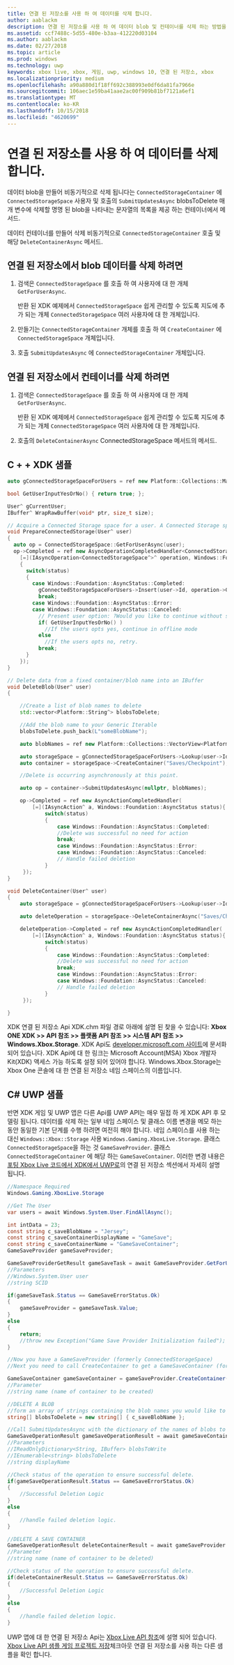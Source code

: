 ```yaml
---
title: 연결 된 저장소를 사용 하 여 데이터를 삭제 합니다.
author: aablackm
description: 연결 된 저장소를 사용 하 여 데이터 blob 및 컨테이너를 삭제 하는 방법을 알아봅니다.
ms.assetid: ccf7488c-5d55-480e-b3aa-412220d03104
ms.author: aablackm
ms.date: 02/27/2018
ms.topic: article
ms.prod: windows
ms.technology: uwp
keywords: xbox live, xbox, 게임, uwp, windows 10, 연결 된 저장소, xbox
ms.localizationpriority: medium
ms.openlocfilehash: a90a880d1f18ff692c388993e0df6da81fa7966e
ms.sourcegitcommit: 106aec1e59ba41aae2ac00f909b81bf7121a6ef1
ms.translationtype: MT
ms.contentlocale: ko-KR
ms.lasthandoff: 10/15/2018
ms.locfileid: "4620699"
---
```

# <a name="use-connected-storage-to-delete-data"></a>연결 된 저장소를 사용 하 여 데이터를 삭제 합니다.

데이터 blob을 만들어 비동기적으로 삭제 됩니다는 `ConnectedStorageContainer` 에 `ConnectedStorageSpace` 사용자 및 호출의 `SubmitUpdatesAsync` blobsToDelete 매개 변수에 삭제할 명명 된 blob을 나타내는 문자열의 목록을 제공 하는 컨테이너에서 메서드.

데이터 컨테이너를 만들어 삭제 비동기적으로 `ConnectedStorageContainer` 호출 및 해당 `DeleteContainerAsync` 메서드.

## <a name="to-delete-blob-data-from-connected-storage"></a>연결 된 저장소에서 blob 데이터를 삭제 하려면

1.  검색은 `ConnectedStorageSpace` 를 호출 하 여 사용자에 대 한 개체 `GetForUserAsync`.

    반환 된 XDK 예제에서 `ConnectedStorageSpace` 쉽게 관리할 수 있도록 지도에 추가 되는 개체 `ConnectedStorageSpace` 여러 사용자에 대 한 개체입니다.

2.  만들기는 `ConnectedStorageContainer` 개체를 호출 하 여 `CreateContainer` 에 `ConnectedStorageSpace` 개체입니다.
3.  호출 `SubmitUpdatesAsync` 에 `ConnectedStorageContainer` 개체입니다.

## <a name="to-delete-a-container-from-connected-storage"></a>연결 된 저장소에서 컨테이너를 삭제 하려면

1.  검색은 `ConnectedStorageSpace` 를 호출 하 여 사용자에 대 한 개체 `GetForUserAsync`.

    반환 된 XDK 예제에서 `ConnectedStorageSpace` 쉽게 관리할 수 있도록 지도에 추가 되는 개체 `ConnectedStorageSpace` 여러 사용자에 대 한 개체입니다.

2.  호출의 `DeleteContainerAsync` ConnectedStorageSpace 메서드의 메서드.

## <a name="c-xdk-sample"></a>C + + XDK 샘플
```cpp
auto gConnectedStorageSpaceForUsers = ref new Platform::Collections::Map<unsigned int, Windows::Xbox::Storage::ConnectedStorageSpace^>();

bool GetUserInputYesOrNo() { return true; };

User^ gCurrentUser;
IBuffer^ WrapRawBuffer(void* ptr, size_t size);

// Acquire a Connected Storage space for a user. A Connected Storage space is required to manipulate Connected Storage Data.
void PrepareConnectedStorage(User^ user)
{
  auto op = ConnectedStorageSpace::GetForUserAsync(user);
  op->Completed = ref new AsyncOperationCompletedHandler<ConnectedStorageSpace^>(
    [=](IAsyncOperation<ConnectedStorageSpace^>^ operation, Windows::Foundation::AsyncStatus status)
    {
      switch(status)
      {
        case Windows::Foundation::AsyncStatus::Completed:
          gConnectedStorageSpaceForUsers->Insert(user->Id, operation->GetResults());
          break;
        case Windows::Foundation::AsyncStatus::Error:
        case Windows::Foundation::AsyncStatus::Canceled:
          // Present user option: ?Would you like to continue without saving progress??
          if( GetUserInputYesOrNo() )
            //If the users opts yes, continue in offline mode
          else
            //If the users opts no, retry.
          break;
      }
    });
}

// Delete data from a fixed container/blob name into an IBuffer
void DeleteBlob(User^ user)
{

    //Create a list of blob names to delete
    std::vector<Platform::String^> blobsToDelete;

    //Add the blob name to your Generic Iterable
    blobsToDelete.push_back(L"someBlobName");

    auto blobNames = ref new Platform::Collections::VectorView<Platform::String^>(blobsToDelete);

    auto storageSpace = gConnectedStorageSpaceForUsers->Lookup(user->Id);
    auto container = storageSpace->CreateContainer("Saves/Checkpoint");

    //Delete is occurring asynchronously at this point.

    auto op = container->SubmitUpdatesAsync(nullptr, blobNames);

    op->Completed = ref new AsyncActionCompletedHandler(
        [=](IAsyncAction^ a, Windows::Foundation::AsyncStatus status){
            switch(status)
            {
                case Windows::Foundation::AsyncStatus::Completed:
                //Delete was successful no need for action
                break;
                case Windows::Foundation::AsyncStatus::Error:
                case Windows::Foundation::AsyncStatus::Canceled:
                // Handle failed deletion
            }
     });
}

void DeleteContainer(User^ user)
{
    auto storageSpace = gConnectedStorageSpaceForUsers->Lookup(user->Id);

    auto deleteOperation = storageSpace->DeleteContainerAsync("Saves/Checkpoint");

    deleteOperation->Completed = ref new AsyncActionCompletedHandler(
        [=](IAsyncAction^ a, Windows::Foundation::AsyncStatus status){
            switch(status)
            {
                case Windows::Foundation::AsyncStatus::Completed:
                //Delete was successful no need for action
                break;
                case Windows::Foundation::AsyncStatus::Error:
                case Windows::Foundation::AsyncStatus::Canceled:
                // Handle failed deletion
            }
     });

}
```

XDK 연결 된 저장소 Api XDK.chm 파일 경로 아래에 설명 된 찾을 수 있습니다: **Xbox ONE XDK >> API 참조 >> 플랫폼 API 참조 >> 시스템 API 참조 >> Windows.Xbox.Storage**.
XDK Api도 [developer.microsoft.com 사이트](https://developer.microsoft.com/en-us/games/xbox/docs/xdk/storage-xbox-microsoft-n)에 문서화 되어 있습니다.
XDK Api에 대 한 링크는 Microsoft Account(MSA) Xbox 개발자 Kit(XDK) 액세스 가능 하도록 설정 되어 있어야 합니다.
Windows.Xbox.Storage는 Xbox One 콘솔에 대 한 연결 된 저장소 네임 스페이스의 이름입니다.


## <a name="c-uwp-sample"></a>C# UWP 샘플

반면 XDK 게임 및 UWP 앱은 다른 Api를 UWP API는 매우 밀접 하 게 XDK API 후 모델링 됩니다. 데이터를 삭제 하는 일부 네임 스페이스 및 클래스 이름 변경을 메모 하는 동안 동일한 기본 단계를 수행 하려면 여전히 해야 합니다. 네임 스페이스를 사용 하는 대신 `Windows::Xbox::Storage` 사용 `Windows.Gaming.XboxLive.Storage`. 클래스 `ConnectedStorageSpace`을 하는 것 `GameSaveProvider`. 클래스 `ConnectedStorageContainer` 에 해당 하는 `GameSaveContainer`. 이러한 변경 내용은 [포팅 Xbox Live 코드에서 XDK에서 UWP로](../../using-xbox-live/porting-xbox-live-code-from-xdk-to-uwp.md)의 연결 된 저장소 섹션에서 자세히 설명 됩니다.

```csharp
//Namespace Required
Windows.Gaming.XboxLive.Storage

//Get The User
var users = await Windows.System.User.FindAllAsync();

int intData = 23;
const string c_saveBlobName = "Jersey";
const string c_saveContainerDisplayName = "GameSave";
const string c_saveContainerName = "GameSaveContainer";
GameSaveProvider gameSaveProvider;

GameSaveProviderGetResult gameSaveTask = await GameSaveProvider.GetForUserAsync(users[0], context.AppConfig.ServiceConfigurationId);
//Parameters
//Windows.System.User user
//string SCID

if(gameSaveTask.Status == GameSaveErrorStatus.Ok)
{
    gameSaveProvider = gameSaveTask.Value;
}
else
{
    return;
    //throw new Exception("Game Save Provider Initialization failed");
}

//Now you have a GameSaveProvider (formerly ConnectedStorageSpace)
//Next you need to call CreateContainer to get a GameSaveContainer (formerly ConnectedStorageContainer)

GameSaveContainer gameSaveContainer = gameSaveProvider.CreateContainer(c_saveContainerName); // this will create a new named game save container with the name = to the input name
//Parameter
//string name (name of container to be created) 

//DELETE A BLOB
//form an array of strings containing the blob names you would like to delete.
string[] blobsToDelete = new string[] { c_saveBlobName };

//Call SubmitUpdatesAsync with the dictionary of the names of blobs to delete as the second parameter.
GameSaveOperationResult gameSaveOperationResult = await gameSaveContainer.SubmitUpdatesAsync(null, blobsToDelete, c_saveContainerDisplayName);
//Parameters
//IReadOnlyDictionary<String, IBuffer> blobsToWrite
//IEnumerable<string> blobsToDelete
//string displayName

//Check status of the operation to ensure successful delete.
if(gameSaveOperationResult.Status == GameSaveErrorStatus.Ok)
{
    //Successful Deletion Logic
}
else
{
    //handle failed deletion logic. 
}

//DELETE A SAVE CONTAINER
GameSaveOperationResult deleteContainerResult = await gameSaveProvider.DeleteContainerAsync(c_saveContainerName);
//Parameter
//string name (name of container to be deleted)

//Check status of the operation to ensure successful delete.
if(deleteContainerResult.Status == GameSaveErrorStatus.Ok)
{
    //Successful Deletion Logic
}
else
{
    //handle failed deletion logic. 
}
```

UWP 앱에 대 한 연결 된 저장소 Api는 [Xbox Live API 참조](https://docs.microsoft.com/en-us/uwp/api/windows.gaming.xboxlive.storage)에 설명 되어 있습니다.
[Xbox Live API 샘플 게임 프로젝트 저장](https://github.com/Microsoft/xbox-live-samples/tree/master/Samples/ID%40XboxSDK/GameSave)체크아웃 연결 된 저장소를 사용 하는 다른 샘플을 확인 합니다.
